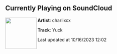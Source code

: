 ## Currently Playing on SoundCloud

[<img align="left" width="100" src="https://i1.sndcdn.com/artworks-XTw0CVTXjsVe-0-t500x500.jpg">](https://soundcloud.com/charlixcx/yuck?in=charlixcx/sets/crash-deluxe-1)

**Artist**: charlixcx 

**Track**: Yuck

Last updated at 10/16/2023 12:02
